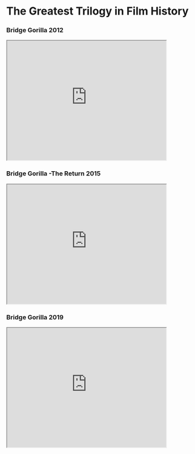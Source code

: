 <html>
<h1>The Greatest Trilogy in Film History</h1>
<div>
  <h3>Bridge Gorilla 2012</h3>
  <iframe width="420" height="315"
  src="https://www.youtube.com/watch?v=9FvoO9ngwkM">
  </iframe>
  <h3>Bridge Gorilla -The Return 2015</h3>
  <iframe width="420" height="315"
  src="https://www.youtube.com/watch?v=6878I1ht0as">
  </iframe>
  <h3>Bridge Gorilla 2019</h3>
  <iframe width="420" height="315"
  src="https://www.youtube.com/watch?v=Bc7EOEfXa_E&t=314s">
  </iframe>
</div>
</html>
